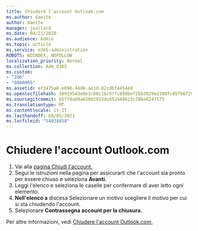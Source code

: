 ```yaml
---
title: Chiudere l'account Outlook.com
ms.author: daeite
author: daeite
manager: joallard
ms.date: 04/21/2020
ms.audience: Admin
ms.topic: article
ms.service: o365-administration
ROBOTS: NOINDEX, NOFOLLOW
localization_priority: Normal
ms.collection: Adm_O365
ms.custom:
- "206"
- "8000005"
ms.assetid: ef3475a8-e898-44d8-ae1d-82cdbf4454e8
ms.openlocfilehash: 30919543e0e1c80c1bc97fc808bef2bb3029e2380fcd5f66f2995aedc4e4282f
ms.sourcegitcommit: b5f7da89a650d2915dc652449623c78be6247175
ms.translationtype: MT
ms.contentlocale: it-IT
ms.lasthandoff: 08/05/2021
ms.locfileid: "54024858"
---
```

# <a name="close-your-outlookcom-account"></a>Chiudere l'account Outlook.com

1. Vai alla [pagina Chiudi l'account.](https://go.microsoft.com/fwlink/p/?linkid=845493)
2. Segui le istruzioni nella pagina per assicurarti che l'account sia pronto per essere chiuso e seleziona **Avanti.**
3. Leggi l'elenco e seleziona le caselle per confermare di aver letto ogni elemento.
4. **Nell'elenco a** discesa Selezionare un motivo scegliere il motivo per cui si sta chiudendo l'account.
5. Selezionare **Contrassegna account per la chiusura.**

Per altre informazioni, vedi [Chiudere l'account Outlook.com.](https://support.office.com/article/564b801e-2a47-4cb2-afa8-12ead3185038?wt.mc_id=Office_Outlook_com_Alchemy)
  